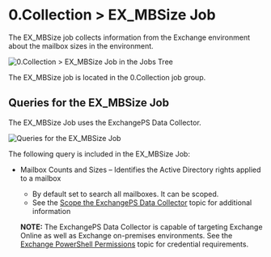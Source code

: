 # 0.Collection > EX_MBSize Job

The EX_MBSize job collects information from the Exchange environment about the mailbox sizes in the
environment.

![0.Collection > EX_MBSize Job in the Jobs Tree](/img/product_docs/accessanalyzer/11.6/solutions/exchange/mailboxes/sizing/collectionjobstree.webp)

The EX_MBSize job is located in the 0.Collection job group.

## Queries for the EX_MBSize Job

The EX_MBSize Job uses the ExchangePS Data Collector.

![Queries for the EX_MBSize Job](/img/product_docs/accessanalyzer/11.6/solutions/exchange/mailboxes/sizing/mbsizequery.webp)

The following query is included in the EX_MBSize Job:

- Mailbox Counts and Sizes – Identifies the Active Directory rights applied to a mailbox

    - By default set to search all mailboxes. It can be scoped.
    - See the
      [Scope the ExchangePS Data Collector](/docs/accessanalyzer/11.6/solutions/exchange/casmetrics/ex_aspolicies.md#scope-the-exchangeps-data-collector)
      topic for additional information

    **NOTE:** The ExchangePS Data Collector is capable of targeting Exchange Online as well as
    Exchange on-premises environments. See the
    [Exchange PowerShell Permissions](/docs/accessanalyzer/11.6/requirements/solutions/exchange/powershell.md)
    topic for credential requirements.
